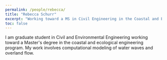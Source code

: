 ```yaml
---
permalink: /people/rebecca/
title: "Rebecca Schurr"
excerpt: "Working toward a MS in Civil Engineering in the Coastal and Ecological Engineering"
toc: false
---
```


I am graduate student in Civil and Environmental Engineering working toward a Master's degree in the coastal and ecological engineering program. My work involves computational modeling of water waves and overland flow. 
